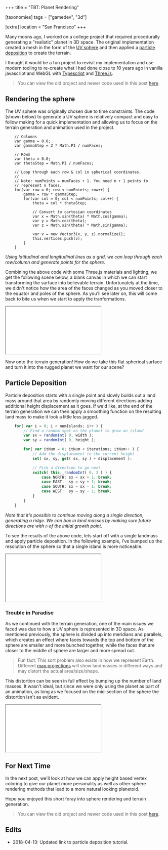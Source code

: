 +++
title = "TBT: Planet Rendering"

[taxonomies]
tags = ["gamedev", "3d"]

[extra]
location = "San Francisco"
+++

Many moons ago, I worked on a college project that required procedurally
generating a "realistic" planet in 3D space. The original implementation created
a mesh in the form of the [UV sphere](https://en.wikipedia.org/wiki/UV_mapping)
and then applied a [particle deposition][pd-link] to create the terrain.

<!-- more -->

I thought it would be a fun project to revisit my implementation and use modern
tooling to re-create what I had done close to 10 years ago in vanilla javascript
and WebGL with [Typescript](https://www.typescriptlang.org) and
[Three.js](https://threejs.org/).

> You can view the old project and newer code used in this post
> [here](https://github.com/a5huynh/planet-generator).


## Rendering the sphere

The UV sphere was originally chosen due to time constraints. The code (shown
below) to generate a UV sphere is relatively compact and easy to follow
making for a quick implementation and allowing us to focus on the terrain
generation and animation used in the project.

``` javascript,linenos
    // Columns
    var gamma = 0.0;
    var gammaStep = 2 * Math.PI / numFaces;

    // Rows
    var theta = 0.0;
    var thetaStep = Math.PI / numFaces;

    // Loop through each row & col in spherical coordinates.
    //
    // Note: numPoints = numFaces + 1. You need n + 1 points to
    // represent n faces.
    for(var row = 0; row < numPoints; row++) {
        gamma = row * gammaStep;
        for(var col = 0; col < numPoints; col++) {
            theta = col * thetaStep;

            // Convert to cartesian coordinates
            var x = Math.sin(theta) * Math.cos(gamma);
            var y = Math.cos(theta);
            var z = Math.sin(theta) * Math.sin(gamma);

            var v = new Vector3(x, y, z).normalize();
            this.vertices.push(v);
        }
    }
```
*Using latitudinal and longitudinal lines as a grid, we can loop through each
row/column and generate points for the sphere.*

Combining the above code with some Three.js materials and lighting, we get the
following scene below, a blank canvas in which we can start transforming the
surface into believable terrain. Unfortunately at the time, we didn't notice how
the area of the faces changed as you moved closer to the equator and poles of
the sphere. As you'll see later on, this will come back to bite us when we start
to apply the tranformations.

<iframe
    scrolling="no"
    class="full-width"
    src="/webgl/planet-generator/index.html?sphereType=uv&zoom=3"
></iframe>

Now onto the terrain generation! How do we take this flat spherical surface and turn it into
the rugged planet we want for our scene?


## Particle Deposition

Particle deposition starts with a single point and slowly builds out a land mass
around that area by randomly moving different directions adding additional
height displacement as it goes. If we'd like, at the end of the terrain
generation we can then apply a smoothing function on the resulting land mass to
make it look a little less jagged.

``` typescript
    for( var i = 0; i < numIslands; i++ ) {
        // Find a random spot on the planet to grow an island
        var sx = randomInt( 0, width );
        var sy = randomInt( 0, height );

        for( var itNum = 0; itNum < iterations; itNum++ ) {
            // Add the displacement to the current height
            set( sx, sy, get( sx, sy ) + displacement );

            // Pick a direction to go next
            switch( this._randomInt( 0, 3 ) ) {
                case NORTH: sx = sx + 1; break;
                case EAST:  sy = sy + 1; break;
                case SOUTH: sx = sx - 1; break;
                case WEST:  sy = sy - 1; break;
            }
        }
    }
```
*Note that it's possible to continue moving along a single direction,
generating a ridge. We can box in land masses by making sure future directions are
with `n` of the initial growth point.*

To see the results of the above code, lets start off with a single landmass and
apply particle deposition. In the following example, I've bumped up the
resolution of the sphere so that a single island is more noticeable.

<iframe
    scrolling="no"
    class="full-width"
    src="/webgl/planet-generator/index.html?sphereType=uv&amp;terrainType=particle&amp;planetDetail=50&amp;zoom=3&amp;islands=1"
></iframe>

### Trouble in Paradise

As we continued with the terrain generation, one of the main issues we faced was
due to how a UV sphere is represented in 3D space. As mentioned previously, the
sphere is divided up into meridians and parallels, which creates an effect
where faces towards the top and bottom of the sphere are smaller and more
bunched together, while the faces that are closer to the middle of sphere are
larger and more spread out.

> Fun fact: This sort problem also exists in how we represent Earth. Different
> [map projections](https://en.wikipedia.org/wiki/Map_projection) will show
> landmasses in different ways and may distort the actual area/size/shape.

This distortion can be seen in full effect by bumping up the number of land
masses. It wasn't ideal, but since we were only using the planet as part of an
animation, as long as we focused on the mid-section of the sphere the distortion
isn't as evident.

<iframe
    scrolling="no"
    class="full-width"
    src="/webgl/planet-generator/index.html?sphereType=uv&amp;terrainType=particle&amp;planetDetail=50&amp;zoom=3&amp;particleNumIslands=20">
</iframe>

## For Next Time

In the next post, we'll look at how we can apply height based vertex coloring
to give our planet more personality as well as other sphere rendering methods
that lead to a more natural looking planetoid.

Hope you enjoyed this short foray into sphere rendering and terrain generation.


> You can view the old project and newer code used in this post
> [here](https://github.com/a5huynh/planet-generator).

## Edits

* 2018-04-13: Updated link to particle deposition tutorial.

[pd-link]: http://www.lighthouse3d.com/opengl/terrain/index.php?particle